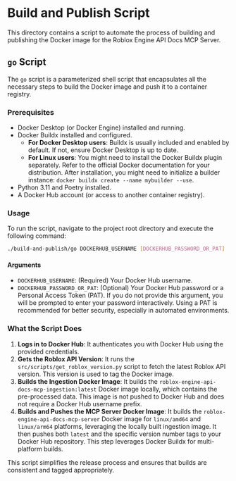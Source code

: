 # Build and Publish Script

This directory contains a script to automate the process of building and publishing the Docker image for the Roblox Engine API Docs MCP Server.

## `go` Script

The `go` script is a parameterized shell script that encapsulates all the necessary steps to build the Docker image and push it to a container registry.

### Prerequisites

*   Docker Desktop (or Docker Engine) installed and running.
*   Docker Buildx installed and configured.
    *   **For Docker Desktop users**: Buildx is usually included and enabled by default. If not, ensure Docker Desktop is up to date.
    *   **For Linux users**: You might need to install the Docker Buildx plugin separately. Refer to the official Docker documentation for your distribution. After installation, you might need to initialize a builder instance: `docker buildx create --name mybuilder --use`.
*   Python 3.11 and Poetry installed.
*   A Docker Hub account (or access to another container registry).

### Usage

To run the script, navigate to the project root directory and execute the following command:

```bash
./build-and-publish/go DOCKERHUB_USERNAME [DOCKERHUB_PASSWORD_OR_PAT]
```

#### Arguments

*   `DOCKERHUB_USERNAME`: (Required) Your Docker Hub username.
*   `DOCKERHUB_PASSWORD_OR_PAT`: (Optional) Your Docker Hub password or a Personal Access Token (PAT). If you do not provide this argument, you will be prompted to enter your password interactively. Using a PAT is recommended for better security, especially in automated environments.

### What the Script Does

1.  **Logs in to Docker Hub**: It authenticates you with Docker Hub using the provided credentials.
2.  **Gets the Roblox API Version**: It runs the `src/scripts/get_roblox_version.py` script to fetch the latest Roblox API version. This version is used to tag the Docker image.
3.  **Builds the Ingestion Docker Image**: It builds the `roblox-engine-api-docs-mcp-ingestion:latest` Docker image locally, which contains the pre-processed data. This image is not pushed to Docker Hub and does not require a Docker Hub username prefix.
4.  **Builds and Pushes the MCP Server Docker Image**: It builds the `roblox-engine-api-docs-mcp-server` Docker image for `linux/amd64` and `linux/arm64` platforms, leveraging the locally built ingestion image. It then pushes both `latest` and the specific version number tags to your Docker Hub repository. This step leverages Docker Buildx for multi-platform builds.

This script simplifies the release process and ensures that builds are consistent and tagged appropriately.